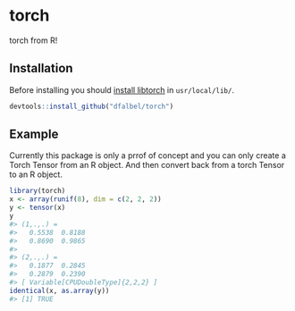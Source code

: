 
<!-- README.md is generated from README.Rmd. Please edit that file -->

# torch

torch from R\!

## Installation

Before installing you should [install libtorch](https://pytorch.org/) in
`usr/local/lib/`.

``` r
devtools::install_github("dfalbel/torch")
```

## Example

Currently this package is only a prrof of concept and you can only
create a Torch Tensor from an R object. And then convert back from a
torch Tensor to an R object.

``` r
library(torch)
x <- array(runif(8), dim = c(2, 2, 2))
y <- tensor(x)
y
#> (1,.,.) = 
#>   0.5538  0.8188
#>   0.8690  0.9865
#> 
#> (2,.,.) = 
#>   0.1877  0.2845
#>   0.2879  0.2390
#> [ Variable[CPUDoubleType]{2,2,2} ]
identical(x, as.array(y))
#> [1] TRUE
```
